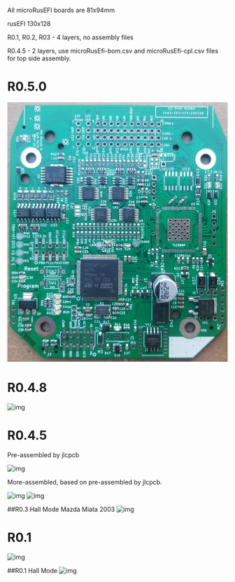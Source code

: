 All microRusEFI boards are 81x94mm

rusEFI 130x128


R0.1, R0.2, R03 - 4 layers, no assembly files

R0.4.5 - 2 layers, use microRusEfi-bom.csv and microRusEfi-cpl.csv files for top side assembly.


# R0.5.0
![img](https://raw.githubusercontent.com/rusefi/rusefi_documentation/master/Hardware/microrusefi/Hardware_microRusEfi_0.5.0_pre_assembled_front.jpg)


# R0.4.8

![img](https://raw.githubusercontent.com/rusefi/rusefi_documentation/master/Hardware/microrusefi/Hardware_microRusEfi_0.4.8_pre_assembled_front.jpg)

# R0.4.5

Pre-assembled by jlcpcb

![img](https://raw.githubusercontent.com/wiki/rusefi/rusefi_documentation/Hardware/microrusefi/Hardware_microRusEfi_0.4.5_pre_assembled_front.jpg)

More-assembled, based on pre-assembled by jlcpcb. 

![img](https://raw.githubusercontent.com/wiki/rusefi/rusefi_documentation/Hardware/microrusefi/Hardware_microRusEfi_0.4.5_more_assembled_front.jpg)
![img](https://raw.githubusercontent.com/wiki/rusefi/rusefi_documentation/Hardware/microrusefi/Hardware_microRusEfi_0.4.5_more_assembled_back.jpg)

##R0.3 Hall Mode Mazda Miata 2003
![img](https://raw.githubusercontent.com/wiki/rusefi/rusefi_documentation/Hardware/microrusefi/Hardware_microRusEfi_0_3_assembled_front_hall_setup.jpg)


# R0.1
![img](https://raw.githubusercontent.com/wiki/rusefi/rusefi_documentation/Hardware/microrusefi/Hardware_microRusEfi_0_1_pcb.jpg)

##R0.1 Hall Mode
![img](https://raw.githubusercontent.com/wiki/rusefi/rusefi_documentation/Hardware/microrusefi/Hardware_microRusEfi_0_1_assembled_front_hall_setup.jpg)


